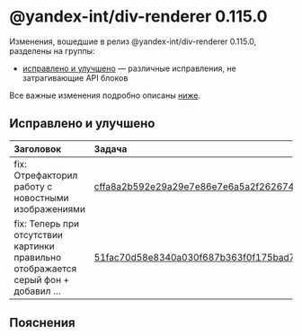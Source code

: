 # @yandex-int/div-renderer 0.115.0

<!-- ЧЕЛОВЕЧЕСКОЕ ВСТУПЛЕНИЕ -->

Изменения, вошедшие в релиз @yandex-int/div-renderer 0.115.0, разделены на группы:

* [исправлено и улучшено](#Исправлено-и-улучшено) — различные исправления, не затрагивающие API блоков

Все важные изменения подробно описаны [ниже](#Пояснения).

## Исправлено и улучшено

| Заголовок                                                                        | Задача                                     | PR  |
| :------------------------------------------------------------------------------- | :----------------------------------------- | :-- |
| fix: Отрефакторил работу с новостными изображениями                              | [cffa8a2b592e29a29e7e86e7e6a5a2f262674af4] | N/A |
| fix: Теперь при отсутствии картинки правильно отображается серый фон + добавил … | [51fac70d58e8340a030f687b363f0f175bad78e6] | N/A |

## Пояснения

[cffa8a2b592e29a29e7e86e7e6a5a2f262674af4]: https://a.yandex-team.ru/arc_vcs/commit/cffa8a2b592e29a29e7e86e7e6a5a2f262674af4
[51fac70d58e8340a030f687b363f0f175bad78e6]: https://a.yandex-team.ru/arc_vcs/commit/51fac70d58e8340a030f687b363f0f175bad78e6

